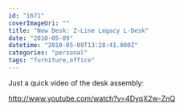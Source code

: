 ```yaml
---
id: "1671"
coverImageUri: ""
title: "New Desk: Z-Line Legacy L-Desk"
date: "2010-05-09"
datetime: "2010-05-09T13:28:41.000Z"
categories: "personal"
tags: "furniture,office"
---
```


Just a quick video of the desk assembly:

http://www.youtube.com/watch?v=4DyqX2w-ZnQ
